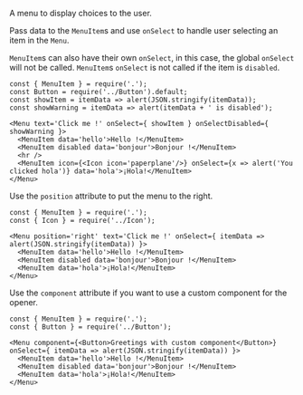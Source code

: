 A menu to display choices to the user.

Pass data to the `MenuItem`s and use `onSelect` to handle user selecting
an item in the `Menu`.

`MenuItem`s can also have their own `onSelect`, in this case, the global
`onSelect` will not be called. `MenuItem`s `onSelect` is not called if
the item is `disabled`.

```
const { MenuItem } = require('.');
const Button = require('../Button').default;
const showItem = itemData => alert(JSON.stringify(itemData));
const showWarning = itemData => alert(itemData + ' is disabled');

<Menu text='Click me !' onSelect={ showItem } onSelectDisabled={ showWarning }>
  <MenuItem data='hello'>Hello !</MenuItem>
  <MenuItem disabled data='bonjour'>Bonjour !</MenuItem>
  <hr />
  <MenuItem icon={<Icon icon='paperplane'/>} onSelect={x => alert('You clicked hola')} data='hola'>¡Hola!</MenuItem>
</Menu>
```

Use the `position` attribute to put the menu to the right.

```
const { MenuItem } = require('.');
const { Icon } = require('../Icon');

<Menu position='right' text='Click me !' onSelect={ itemData => alert(JSON.stringify(itemData)) }>
  <MenuItem data='hello'>Hello !</MenuItem>
  <MenuItem disabled data='bonjour'>Bonjour !</MenuItem>
  <MenuItem data='hola'>¡Hola!</MenuItem>
</Menu>
```

Use the `component` attribute if you want to use a custom component for the
opener.

```
const { MenuItem } = require('.');
const { Button } = require('../Button');

<Menu component={<Button>Greetings with custom component</Button>} onSelect={ itemData => alert(JSON.stringify(itemData)) }>
  <MenuItem data='hello'>Hello !</MenuItem>
  <MenuItem disabled data='bonjour'>Bonjour !</MenuItem>
  <MenuItem data='hola'>¡Hola!</MenuItem>
</Menu>
```
